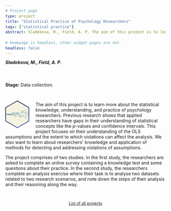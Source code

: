 ```yaml
---
# Project page
type: project
title: "Statistical Practice of Psychology Researchers"
tags: ["statistical practice"]
abstract: Sladekova, M., Field, A. P. The aim of this project is to learn more about the statistical knowledge, understanding, and practice of psychology researchers with a specific focus on the statistical assumptions of OLS models and methods for detecting and addressing their violations.  

# Homepage is headless, other widget pages are not.
headless: false
---
```

<h5 style="display:block; margin-top:-3px;"> Sladekova, M., Field, A. P.</h5>

</br>

**Stage:** Data collection.

</br>

<img style="float: left; margin: 10px 20px 5px 0px;" src="images/stats_practice_hex_small.png" alt="scatter-plot of heteroscedastic residuals" width="75"/>

The aim of this project is to learn more about the statistical knowledge, understanding, and practice of psychology researchers. Previous research shows that applied researchers have gaps in their understanding of statistical concepts like the *p*-values and confidence intervals. This project focuses on their understanding of the OLS assumptions and the extent to which violations can affect the analysis. We also want to learn about researchers' knowledge and application of methods for detecting and addressing violations of assumptions. 

The project comprises of two studies. In the first study, the researchers are asked to complete an online survey containing a knowledge test and some questions about their practice. In the second study, the researchers complete an analysis exercise where their task is to analyse two datasets related to two research scenarios, and note down the steps of their analysis and their reasoning along the way. 

</br>

 <p style="text-align:center; font-size: 0.9em;"><a href = "/project_list"> List of all projects </a></p>


